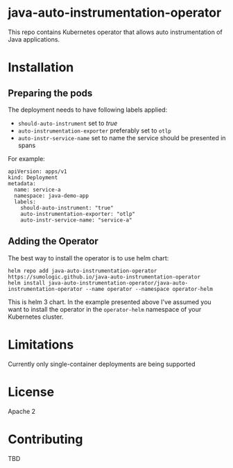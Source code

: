 # java-auto-instrumentation-operator

This repo contains Kubernetes operator that allows auto instrumentation of Java applications.

# Installation

## Preparing the pods

The deployment needs to have following labels applied:
* `should-auto-instrument` set to *true*
* `auto-instrumentation-exporter` preferably set to `otlp`
* `auto-instr-service-name` set to name the service should be presented in spans

For example:

```
apiVersion: apps/v1
kind: Deployment
metadata:
  name: service-a
  namespace: java-demo-app
  labels:
    should-auto-instrument: "true"
    auto-instrumentation-exporter: "otlp"
    auto-instr-service-name: "service-a"
```

## Adding the Operator

The best way to install the operator is to use helm chart:
```shell script
helm repo add java-auto-instrumentation-operator https://sumologic.github.io/java-auto-instrumentation-operator
helm install java-auto-instrumentation-operator/java-auto-instrumentation-operator --name operator --namespace operator-helm
```
This is helm 3 chart.
In the example presented above I've assumed you want to install the operator in the `operator-helm` namespace
of your Kubernetes cluster.

# Limitations

Currently only single-container deployments are being supported

# License
Apache 2

# Contributing
TBD

